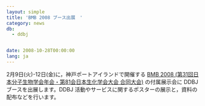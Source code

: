 ```yaml
---
layout: simple
title: 'BMB 2008 ブース出展　'
category: news
db:
  - ddbj


date: 2008-10-28T00:00:00
lang: ja
---
```


2月9日(火)-12日(金)に，神戸ポートアイランドで開催する <a href="http://www.aeplan.co.jp/bmb2008/nbrp/display.html" target="_blank">BMB 2008 (第31回日本分子生物学会年会・第81会日本生化学会大会 合同大会)</a> の付属展示会に DDBJ ブースを出展します。DDBJ 活動やサービスに関するポスターの展示と，資料の配布などを行います。
